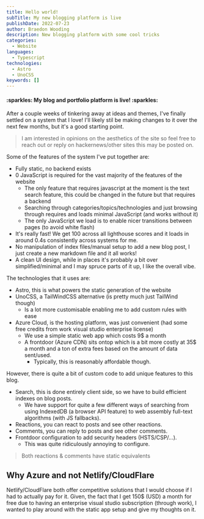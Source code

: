 ```yaml
---
title: Hello world!
subTitle: My new blogging platform is live
publishDate: 2022-07-23
author: Braedon Wooding
description: New blogging platform with some cool tricks
categories:
  - Website
languages:
  - Typescript
technologies:
  - Astro
  - UnoCSS
keywords: []
---
```

<h4 text-center> :sparkles: My blog and portfolio platform is live! :sparkles: </h4>

After a couple weeks of tinkering away at ideas and themes, I've finally settled on a system that I love!  I'll likely stil be making changes to it over the next few months, but it's a good starting point.

> I am interested in opinions on the aesthetics of the site so feel free to reach out or reply on hackernews/other sites this may be posted on.

Some of the features of the system I've put together are:

- Fully static, no backend exists
- 0 JavaScript is required for the vast majority of the features of the website
  - The only feature that requires javascript at the moment is the text search feature, this could be changed in the future but that requires a backend
  - Searching through categories/topics/technologies and just browsing through requires and loads minimal JavaScript (and works without it)
  - The only JavaScript we load is to enable nicer transitions between pages (to avoid white flash)
- It's really fast!  We get 100 across all lighthouse scores and it loads in around 0.4s consistently across systems for me.
- No manipulation of index files/manual setup to add a new blog post, I just create a new markdown file and it all works!
- A clean UI design, while in places it's probably a bit over simplified/minimal and I may spruce parts of it up, I like the overall vibe.

The technologies that it uses are:

- Astro, this is what powers the static generation of the website
- UnoCSS, a TailWindCSS alternative (is pretty much just TailWind though)
  - Is a lot more customisable enabling me to add custom rules with ease
- Azure Cloud, is the hosting platform, was just convenient (had some free credits from work visual studio enterprise license)
  - We use a simple static web app which costs 9$ a month
  - A frontdoor (Azure CDN) sits ontop which is a bit more costly at 35$ a month and a ton of extra fees based on the amount of data sent/used.
    - Typically, this is reasonably affordable though.

However, there is quite a bit of custom code to add unique features to this blog.

- Search, this is done entirely client side, so we have to build efficient indexes on blog posts.
  - We have support for quite a few different ways of searching from using IndexedDB (a browser API feature) to web assembly full-text algorithms (with JS fallbacks).
- Reactions, you can react to posts and see other reactions.
- Comments, you can reply to posts and see other comments.
- Frontdoor configuration to add security headers (HSTS/CSP/...).
  - This was quite ridiculously annoying to configure.

> Both reactions & comments have static equivalents

## Why Azure and not Netlify/CloudFlare

Netlify/CloudFlare both offer competitive solutions that I would choose if I had to actually pay for it.  Given, the fact that I get 150$ (USD) a month for free due to having an enterprise visual studio subscription (through work), I wanted to play around with the static app setup and give my thoughts on it.
